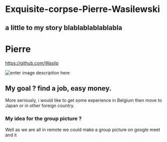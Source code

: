 # Exquisite-corpse-Pierre-Wasilewski

## a little to my story blablablablablabla

# Pierre
https://github.com/Wasilp

![enter image description here](https://linkpicture.com/q/cvPortofolio.jpg)
## My goal ? find a job, easy money.
More seriously, i would like to get some experience in Belgium then move to Japan or in other foreign country.

### My idea for the group picture ?
Well as we are all in remote we could make a group picture on google meet and it
